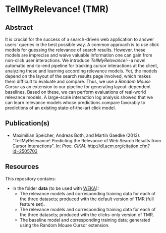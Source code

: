 TellMyRelevance! (TMR)
======================

## Abstract

It is crucial for the success of a search-driven web application to answer users' queries in the best possible way. A common approach is to use click models for guessing the relevance of search results. However, these models are imprecise and waive valuable information one can gain from non-click user interactions. We introduce *TellMyRelevance!*--a novel automatic end-to-end pipeline for tracking cursor interactions at the client, analyzing these and learning according relevance models. Yet, the models depend on the layout of the search results page involved, which makes them difficult to evaluate and compare. Thus, we use a *Random Mouse Cursor* as an extension to our pipeline for generating layout-dependent baselines. Based on these, we can perform evaluations of real-world relevance models. A large-scale interaction log analysis showed that we can learn relevance models whose predictions compare favorably to predictions of an existing state-of-the-art click model.

## Publication(s)

- Maximilian Speicher, Andreas Both, and Martin Gaedke (2013). "TellMyRelevance! Predicting the Relevance of Web Search Results from Cursor Interactions". In: *Proc. CIKM*. http://dl.acm.org/citation.cfm?id=2505703

## Resources

This repository contains:

- in the folder **data** (to be used with [WEKA](http://www.cs.waikato.ac.nz/ml/weka/)):
  - The relevance models and corresponding training data for each of the three datasets; produced with the default version of TMR (full feature set).
  - The relevance models and corresponding training data for each of the three datasets; produced with the clicks-only version of TMR.
  - The baseline model and corresponding training data; generated using the Random Mouse Cursor extension.

